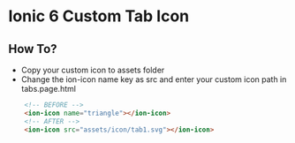 # Ionic 6 Custom Tab Icon

## How To?

- Copy your custom icon to assets folder
- Change the ion-icon name key as src and enter your custom icon path in tabs.page.html
```html
    <!-- BEFORE -->
    <ion-icon name="triangle"></ion-icon>
    <!-- AFTER -->
    <ion-icon src="assets/icon/tab1.svg"></ion-icon>
```
